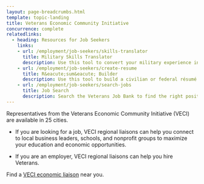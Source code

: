 ```yaml
---
layout: page-breadcrumbs.html
template: topic-landing
title: Veterans Economic Community Initiative
concurrence: complete
relatedlinks:
  - heading: Resources for Job Seekers
    links:
    - url: /employment/job-seekers/skills-translator
      title: Military Skills Translator
      description: Use this tool to convert your military experience into civilian language that hiring managers can easily understand.
    - url: /employment/job-seekers/create-resume
      title: R&eacute;sum&eacute; Builder
      description: Use this tool to build a civilian or federal résumé.
    - url: /employment/job-seekers/search-jobs
      title: Job Search
      description: Search the Veterans Job Bank to find the right position for you.
---
```


<div class="va-introtext">

Representatives from the Veterans Economic Community Initiative (VECI) are available in 25 cities.

</div>

- If you are looking for a job, VECI regional liaisons can help you connect to local business leaders, schools, and nonprofit groups to maximize your education and economic opportunities.

- If you are an employer, VECI regional liaisons can help you hire Veterans.

Find a [VECI economic liaison](http://www.benefits.va.gov/TEEI/economic-liaison-list.asp) near you.
